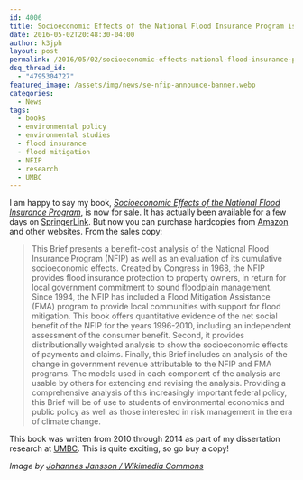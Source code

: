 ```yaml
---
id: 4006
title: Socioeconomic Effects of the National Flood Insurance Program is now available
date: 2016-05-02T20:48:30-04:00
author: k3jph
layout: post
permalink: /2016/05/02/socioeconomic-effects-national-flood-insurance-program-now-available/
dsq_thread_id:
  - "4795304727"
featured_image: /assets/img/news/se-nfip-announce-banner.webp
categories:
  - News
tags:
  - books
  - environmental policy
  - environmental studies
  - flood insurance
  - flood mitigation
  - NFIP
  - research
  - UMBC
---
```

I am happy to say my book, [_Socioeconomic Effects of the National Flood Insurance Program_](/se-nfip), is now for sale.  It has actually been available for a few days on [SpringerLink](http://link.springer.com/book/10.1007/978-3-319-29063-8).  But now you can purchase hardcopies from [Amazon](http://www.amazon.com/Socioeconomic-National-Insurance-SpringerBriefs-Political/dp/3319290622/) and other websites.  From the sales copy:

> This Brief presents a benefit-cost analysis of the National Flood Insurance Program (NFIP) as well as an evaluation of its cumulative socioeconomic effects. Created by Congress in 1968, the NFIP provides flood insurance protection to property owners, in return for local government commitment to sound floodplain management. Since 1994, the NFIP has included a Flood Mitigation Assistance (FMA) program to provide local communities with support for flood mitigation. This book offers quantitative evidence of the net social benefit of the NFIP for the years 1996-2010, including an independent assessment of the consumer benefit. Second, it provides distributionally weighted analysis to show the socioeconomic effects of payments and claims. Finally, this Brief includes an analysis of the change in government revenue attributable to the NFIP and FMA programs. The models used in each component of the analysis are usable by others for extending and revising the analysis. Providing a comprehensive analysis of this increasingly important federal policy, this Brief will be of use to students of environmental economics and public policy as well as those interested in risk management in the era of climate change.

This book was written from 2010 through 2014 as part of my dissertation research at [UMBC](http://www.umbc.edu).  This is quite exciting, so go buy a copy!

_Image by [Johannes Jansson / Wikimedia Commons](https://commons.wikimedia.org/wiki/File:Urval_av_de_bocker_som_har_vunnit_Nordiska_radets_litteraturpris_under_de_50_ar_som_priset_funnits_(3).webp)_
